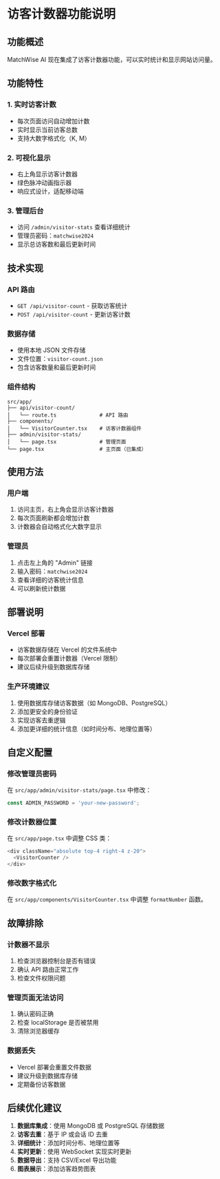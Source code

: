 # 访客计数器功能说明

## 功能概述

MatchWise AI 现在集成了访客计数器功能，可以实时统计和显示网站访问量。

## 功能特性

### 1. 实时访客计数
- 每次页面访问自动增加计数
- 实时显示当前访客总数
- 支持大数字格式化（K, M）

### 2. 可视化显示
- 右上角显示访客计数器
- 绿色脉冲动画指示器
- 响应式设计，适配移动端

### 3. 管理后台
- 访问 `/admin/visitor-stats` 查看详细统计
- 管理员密码：`matchwise2024`
- 显示总访客数和最后更新时间

## 技术实现

### API 路由
- `GET /api/visitor-count` - 获取访客统计
- `POST /api/visitor-count` - 更新访客计数

### 数据存储
- 使用本地 JSON 文件存储
- 文件位置：`visitor-count.json`
- 包含访客数量和最后更新时间

### 组件结构
```
src/app/
├── api/visitor-count/
│   └── route.ts              # API 路由
├── components/
│   └── VisitorCounter.tsx    # 访客计数器组件
├── admin/visitor-stats/
│   └── page.tsx              # 管理页面
└── page.tsx                  # 主页面（已集成）
```

## 使用方法

### 用户端
1. 访问主页，右上角会显示访客计数器
2. 每次页面刷新都会增加计数
3. 计数器会自动格式化大数字显示

### 管理员
1. 点击左上角的 "Admin" 链接
2. 输入密码：`matchwise2024`
3. 查看详细的访客统计信息
4. 可以刷新统计数据

## 部署说明

### Vercel 部署
- 访客数据存储在 Vercel 的文件系统中
- 每次部署会重置计数器（Vercel 限制）
- 建议后续升级到数据库存储

### 生产环境建议
1. 使用数据库存储访客数据（如 MongoDB、PostgreSQL）
2. 添加更安全的身份验证
3. 实现访客去重逻辑
4. 添加更详细的统计信息（如时间分布、地理位置等）

## 自定义配置

### 修改管理员密码
在 `src/app/admin/visitor-stats/page.tsx` 中修改：
```typescript
const ADMIN_PASSWORD = 'your-new-password';
```

### 修改计数器位置
在 `src/app/page.tsx` 中调整 CSS 类：
```typescript
<div className="absolute top-4 right-4 z-20">
  <VisitorCounter />
</div>
```

### 修改数字格式化
在 `src/app/components/VisitorCounter.tsx` 中调整 `formatNumber` 函数。

## 故障排除

### 计数器不显示
1. 检查浏览器控制台是否有错误
2. 确认 API 路由正常工作
3. 检查文件权限问题

### 管理页面无法访问
1. 确认密码正确
2. 检查 localStorage 是否被禁用
3. 清除浏览器缓存

### 数据丢失
- Vercel 部署会重置文件数据
- 建议升级到数据库存储
- 定期备份访客数据

## 后续优化建议

1. **数据库集成**：使用 MongoDB 或 PostgreSQL 存储数据
2. **访客去重**：基于 IP 或会话 ID 去重
3. **详细统计**：添加时间分布、地理位置等
4. **实时更新**：使用 WebSocket 实现实时更新
5. **数据导出**：支持 CSV/Excel 导出功能
6. **图表展示**：添加访客趋势图表 